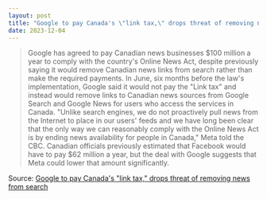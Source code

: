 ```yaml
---
layout: post
title: "Google to pay Canada's \"link tax,\" drops threat of removing news from search"
date: 2023-12-04
---
```


> Google has agreed to pay Canadian news businesses $100 million a year to
comply with the country's Online News Act, despite previously saying it
would remove Canadian news links from search rather than make the required
payments. In June, six months before the law's implementation, Google said
it would not pay the "Link tax" and instead would remove links to Canadian
news sources from Google Search and Google News for users who access the
services in Canada. "Unlike search engines, we do not proactively pull news
from the Internet to place in our users' feeds and we have long been clear
that the only way we can reasonably comply with the Online News Act is by
ending news availability for people in Canada," Meta told the CBC. Canadian
officials previously estimated that Facebook would have to pay $62 million
a year, but the deal with Google suggests that Meta could lower that amount
significantly.

Source: [Google to pay Canada's "link tax," drops threat of removing news
from search](https://arstechnica.com/?p=1987263)


